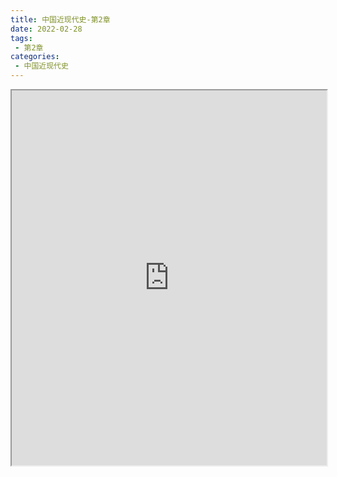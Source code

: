 ```yaml
---
title: 中国近现代史-第2章
date: 2022-02-28
tags:
 - 第2章
categories:
 - 中国近现代史
---
```




<iframe src="https://history.yourtools.icu/pdf/web/viewer.html?file=https://vkceyugu.cdn.bspapp.com/VKCEYUGU-98958311-3e7b-45a4-9247-ea869d6246c3/7ea0d074-960d-4471-99a1-2c1698c4baed.pdf" width="100%" height="600px"></iframe>

